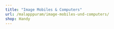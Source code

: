 ```yaml
---
title: "Image Mobiles & Computers"
url: /malapppuram/image-mobiles-und-computers/
shop: Handy
---
```

